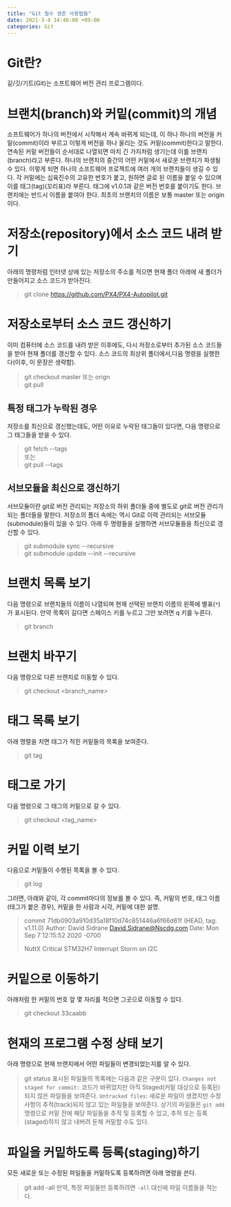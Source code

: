 ```yaml
---
title: "Git 필수 생존 사용법들"
date: 2021-3-4 14:46:00 +09:00
categories: Git
---
```


# Git란?
깉/깃/기트(Git)는 소프트웨어 버전 관리 프로그램이다.

# 브랜치(branch)와 커밑(commit)의 개념
소프트웨어가 하나의 버전에서 시작해서 계속 바뀌게 되는데, 이 하나 하나의 버전을 커밑(commit)이라 부르고 이렇게 버전을 하나 올리는 것도 커밑(commit)한다고 말한다.
연속된 커밑 버전들이 순서대로 나열되면 마치 긴 가지처럼 생기는데 이를 브랜치(branch)라고 부른다. 하나의 브랜치의 중간의 어떤 커밑에서 새로운 브랜치가 파생될 수 있다.
이렇게 되면 하나의 소프트웨어 프로젝트에 여러 개의 브랜치들이 생길 수 있다.
각 커밑에는 십육진수의 고유한 번호가 붙고, 원하면 글로 된 이름을 붙일 수 있으며 이를 태그(tag)(꼬리표)라 부른다. 태그에 v1.0.1과 같은 버전 번호를 붙이기도 한다.
브랜치에는 반드시 이름을 붙여야 한다. 최초의 브랜치의 이름은 보통 master 또는 origin이다.

# 저장소(repository)에서 소스 코드 내려 받기
아래의 명령처럼 인터넷 상에 있는 저장소의 주소를 적으면 현재 폴더 아래에 새 폴더가 만들어지고 소스 코드가 받아진다. 
>git clone https://github.com/PX4/PX4-Autopilot.git

# 저장소로부터 소스 코드 갱신하기
이미 컴퓨터에 소스 코드를 내려 받은 이후에도, 다시 저장소로부터 추가된 소스 코드들을 받아 현재 폴더를 갱신할 수 있다.
소스 코드의 최상위 폴더에서,다음 명령을 실행한다(이후, 이 문장은 생략함).
>git checkout master 또는 orign   
>git pull

## 특정 태그가 누락된 경우
저장소를 최신으로 갱신했는데도, 어떤 이유로 누락된 태그들이 있다면, 다음 명령으로 그 태그들을 받을 수 있다.
>git fetch --tags  
또는  
>git pull --tags

## 서브모듈을 최신으로 갱신하기
서브모듈이란 git로 버전 관리되는 저장소의 하위 폴더들 중에 별도로 git로 버전 관리가 되는 폴더들을 말한다.
저장소의 폴더 속에는 역시 Git로 이력 관리되는 서브모듈(submodule)들이 있을 수 있다.
아래 두 명령들을 실행하면 서브모듈들을 최신으로 갱신할 수 있다.
>git submodule sync --recursive  
>git submodule update --init --recursive

# 브랜치 목록 보기
다음 명령으로 브랜치들의 이름이 나열되며 현재 선택된 브랜치 이름의 왼쪽에 별표(`*`)가 표시된다.
만약 목록이 길다면 스페이스 키를 누르고 그만 보려면 q 키를 누른다.
>git branch

# 브랜치 바꾸기
다음 명령으로 다른 브랜치로 이동할 수 있다.
>git checkout <branch_name>

# 태그 목록 보기
아래 명렬을 치면 태그가 적힌 커밑들의 목록을 보여준다.
>git tag

# 태그로 가기
다음 명령으로 그 태그의 커밑으로 갈 수 있다.
>git checkout <tag_name>

# 커밑 이력 보기
다음으로 커밑들이 수행된 목록을 볼 수 있다.
>git log
   
그러면, 아래와 같이, 각 commit마다의 정보를 볼 수 있다.
즉, 커밑의 번호, 태그 이름(태그가 붙은 경우), 커밑을 한 사람과 시각, 커밑에 대한 설명.

>commit 71db0903a910d35a18f10d74c851446a6f66d61f (HEAD, tag: v1.11.0)
>Author: David Sidrane <David.Sidrane@Nscdg.com>
>Date:   Mon Sep 7 12:15:52 2020 -0700
>
>    NuttX Critical STM32H7 Interrupt Storm on I2C

# 커밑으로 이동하기
아래처럼 한 커밑의 번호 앞 몇 자리를 적으면 그곳으로 이동할 수 있다.
>git checkout 33caabb

# 현재의 프로그램 수정 상태 보기
아래 명령으로 현재 브랜치에서 어떤 파일들이 변경되었는지를 알 수 있다.
>git status
표시된 파일들의 목록에는 다음과 같은 구분이 있다.
`Changes not staged for commit:` 코드가 바뀌었지만 아직 Staged(커밑 대상으로 등록된)되지 않은 파일들을 보여준다.
`Untracked files`: 새로운 파일이 생겼지만 수정 사항이 추적(track)되지 않고 있는 파일들을 보여준다. 
상기의 파일들은 `git add` 명령으로 커밑 전에 해당 파일들을 추적 및 등록할 수 있고, 추적 또는 등록(staged)하지 않고 내버려 둔채 커밑할 수도 있다.

# 파일을 커밑하도록 등록(staging)하기
모든 새로운 또는 수정된 파일들을 커밑하도록 등록하려면 아래 명령을 쓴다.
> git add -all
만약, 특정 파일들만 등록하려면 `-all` 대신에 파일 이름들을 적는다.

